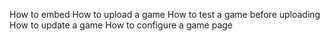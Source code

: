 How to embed
How to upload a game
How to test a game before uploading
How to update a game
How to configure a game page
